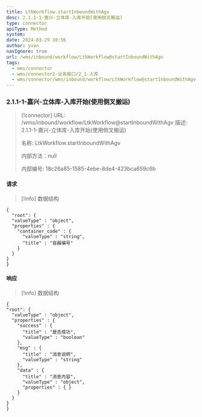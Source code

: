 ```yaml
---
title: LtkWorkflow.startInboundWithAgv
desc: 2.1.1-1-嘉兴-立体库-入库开始(使用侧叉搬运)
type: connector
apiType: Method
system: 
date: 2024-03-29 10:56
author: yvan
navIgnore: true
url: /wms/inbound/workflow/LtkWorkflow@startInboundWithAgv
tags: 
  - wms/connector
  - wms/connector2-业务接口/2_1-入库
  - wms/connector/wms/inbound/workflow/LtkWorkflow@startInboundWithAgv
---
```


### 2.1.1-1-嘉兴-立体库-入库开始(使用侧叉搬运)
> [!connector] URL: /wms/inbound/workflow/LtkWorkflow@startInboundWithAgv
> 描述: 2.1.1-1-嘉兴-立体库-入库开始(使用侧叉搬运)
> 
> 名称: LtkWorkflow.startInboundWithAgv
> 
> 内部方法：null
> 
> 内部编号: 18c26a85-1585-4ebe-8de4-423bca659c6b


#### 请求
> [!info] 数据结构
```beanSchema
{
  "root": {
  "valueType" : "object",
  "properties" : {
    "container_code" : {
      "valueType" : "string",
      "title" : "容器编号"
    }
  }
}
}
```

#### 响应
> [!info] 数据结构
```beanSchema
{
"root": {
  "valueType" : "object",
  "properties" : {
    "success" : {
      "title" : "是否成功",
      "valueType" : "boolean"
    },
    "msg" : {
      "title" : "消息说明",
      "valueType" : "string"
    },
    "data" : {
      "title" : "消息内容",
      "valueType" : "object",
      "properties" : { }
    }
  }
}
}
```

